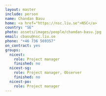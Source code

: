 ```yaml
---
layout: master
include: person
name: Chandan Basu
home: <a href="https://nsc.liu.se">NSC</a>
country: "SE"
photo: assets/images/people/chandan-basu.jpg
email: cbasu@nsc.liu.se
phone: "+46 736 569357"
on_contract: yes
groups:
  nicest:
    role: Project manager
    finished: no
  nicest-sg:
    role: Project manager, Observer
    finished: no
  nicest-po:
    role: Project manager
---
```

